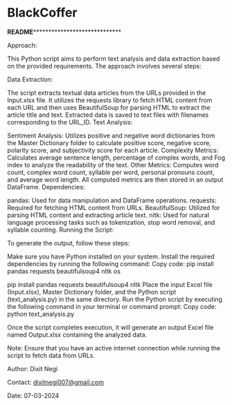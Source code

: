 # BlackCoffer
********************************************************************************************README*************************************************************************************************************************

Approach:

This Python script aims to perform text analysis and data extraction based on the provided requirements. The approach involves several steps:

Data Extraction:

The script extracts textual data articles from the URLs provided in the Input.xlsx file. It utilizes the requests library to fetch HTML content from each URL and then uses BeautifulSoup for parsing HTML to extract the article title and text.
Extracted data is saved to text files with filenames corresponding to the URL_ID.
Text Analysis:

Sentiment Analysis: Utilizes positive and negative word dictionaries from the Master Dictionary folder to calculate positive score, negative score, polarity score, and subjectivity score for each article.
Complexity Metrics: Calculates average sentence length, percentage of complex words, and Fog index to analyze the readability of the text.
Other Metrics: Computes word count, complex word count, syllable per word, personal pronouns count, and average word length.
All computed metrics are then stored in an output DataFrame.
Dependencies:

pandas: Used for data manipulation and DataFrame operations.
requests: Required for fetching HTML content from URLs.
BeautifulSoup: Utilized for parsing HTML content and extracting article text.
nltk: Used for natural language processing tasks such as tokenization, stop word removal, and syllable counting.
Running the Script:

To generate the output, follow these steps:

Make sure you have Python installed on your system.
Install the required dependencies by running the following command:
Copy code:
pip install pandas requests beautifulsoup4 nltk os


pip install pandas requests beautifulsoup4 nltk
Place the input Excel file (Input.xlsx), Master Dictionary folder, and the Python script (text_analysis.py) in the same directory.
Run the Python script by executing the following command in your terminal or command prompt:
Copy code:
python text_analysis.py


Once the script completes execution, it will generate an output Excel file named Output.xlsx containing the analyzed data.


Note: Ensure that you have an active internet connection while running the script to fetch data from URLs.

Author: Dixit Negi

Contact: dixitnegi007@gmail.com 

Date: 07-03-2024






